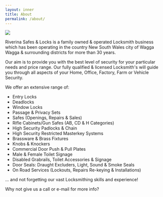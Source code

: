 ```yaml
---
layout: inner
title: About
permalink: /about/
---
```


<div class="pull-right"><img src="http://www.safesandlocks.com.au/sites/default/files/imagecache/150x150/safes5_1.jpg"></div>

Riverina Safes & Locks is a family owned & operated Locksmith business which has been operating in the country New South Wales city of Wagga Wagga & surrounding districts for more than 30 years.

Our aim is to provide you with the best level of security for your particular needs and price range. Our fully qualified & licensed Locksmith's will guide you through all aspects of your Home, Office, Factory, Farm or Vehicle Security.

We offer an extensive range of:

* Entry Locks
* Deadlocks
* Window Locks
* Passage & Privacy Sets
* Safes (Openings, Repairs & Sales)
* Rifle Cabinets/Gun Safes (AB, CD & H Categories)
* High Security Padlocks & Chain
* High Security Restricted Masterkey Systems
* Brassware & Brass Fixtures
* Knobs & Knockers
* Commercial Door Push & Pull Plates
* Male & Female Toilet Signage
* Disabled Grabrails, Toilet Accessories & Signage
* Door Seals: Draught Excluders, Light, Sound & Smoke Seals
* On Road Services (Lockouts, Repairs Re-keying & Installations)

... and not forgetting our vast Locksmithing skills and experience!

Why not give us a call or e-mail for more info?